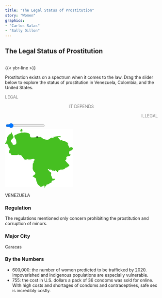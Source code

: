 ```yaml
---
title: "The Legal Status of Prostitution"
story: "Women"
graphics:
- "Carlos Salas"
- "Sally Dillon"
---
```

<div class="divider"></div>
<section class="interactive" id="womenSlider">
  <h2 class="interactive__title">The Legal Status of Prostitution</h2><br/>
  {{< ybr-line >}}
  <p class="interactive__intro">Prostitution exists on a spectrum when it comes to the law. Drag the slider below to explore the status of prostitution in Venezuela, Colombia, and the United States. </p>

 <div id="slidecontainer">
   <div class="sliderlabels">
     <p style="text-align:left;font-weight:200;" id="legal">LEGAL</p>
     <p style="text-align:center;font-weight:200;" id="depends">IT DEPENDS</p>
     <p style="text-align:right;font-weight:200;" id="illegal">ILLEGAL</p>
  </div>
   <input type="range" min="1" max="100" value="10" class="slider" id="myRange">
   <div id="category">
     <div class='laws'>
       <div class='map'>
         <img src='assets/venezuela.png'>
         <p>VENEZUELA</p>
       </div>
       <div class='desc'>
        <h3>Regulation</h3>
        <p>The regulations mentioned only concern prohibiting the prostitution and corruption of minors.</p>
        <h3>Major City</h3>
        <p>Caracas</p>
        <h3>By the Numbers</h3>
        <ul>
          <li>600,000: the number of women predicted to be trafficked by 2020. Impoverished and indigenous populations are especially vulnerable.</li>
          <li>755: the cost in U.S. dollars a pack of 36 condoms was sold for online. With high costs and shortages of condoms and contraceptives, safe sex is incredibly costly.</li>
        </ul>
       </div>
     </div>
   </div>
 </div>

</section>
<div class="divider"></div>